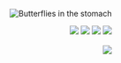 <div align="right">
    
<a><img src="https://readme-typing-svg.herokuapp.com?font=Playball&size=33&pause=1000&background=F0CFD4&center=true&vCenter=true&random=false&width=400&height=50&lines=butterflies+in+the+stomach+%F0%9F%A6%8B" alt="Butterflies in the stomach" /></a>
    
[![](https://img.shields.io/badge/linkedin-0a66c2)](http://linkedin.com/in/alfarezyyd)
[![](https://img.shields.io/badge/gitlab-red)](https://gitlab.com/alfarezyyd)
[![](https://img.shields.io/badge/youtube-FF0000)](https://www.youtube.com/@alfarezyyd)
[![](https://img.shields.io/badge/instagram-E4405F)](https://www.instagram.com/alfarezyyyd)
<br><br>
![](https://komarev.com/ghpvc/?username=alfarezyyd&color=ff69b4&label=profile+view&abbreviated=true)
</div>

